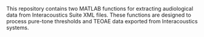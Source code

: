 This repository contains two MATLAB functions for extracting audiological data from Interacoustics Suite XML files. These functions are designed to process pure-tone thresholds and TEOAE data exported from Interacoustics systems.
